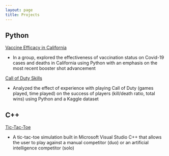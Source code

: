 ```yaml
---
layout: page
title: Projects
---
```


## Python    
[Vaccine Efficacy in California](https://deepnote.com/workspace/pstat-100-course-project-06a57dc5-3fdf-4146-a1bb-ef02b8091492/project/PSTAT-100-Final-Report-03b916f0-6b5e-4d99-9ed1-a0b7d32e15e6/%2Fproject-final-report.ipynb)  
- In a group, explored the effectiveness of vaccination status on Covid-19 cases and deaths in California using Python with an emphasis on the most recent booster shot advancement  

[Call of Duty Skills](https://colab.research.google.com/drive/1Wc2q_D-s0L3Xm7TEeR0IRsGRWsvcnyK3?usp=sharing)  
- Analyzed the effect of experience with playing Call of Duty (games played, time played) on the success of players (kill/death ratio, total wins) using Python and a Kaggle dataset  

## C++  
[Tic-Tac-Toe](https://github.com/shivanikharva/C-Plus-Plus-Code/blob/main/tictactoe)  
- A tic-tac-toe simulation built in Microsoft Visual Studio C++ that allows the user to play against a manual competitor (duo) or an artificial intelligence competitor (solo)  
